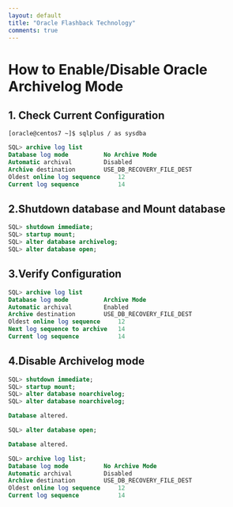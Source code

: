 ```yaml
---
layout: default
title: "Oracle Flashback Technology"
comments: true
---
```


# How to Enable/Disable Oracle Archivelog Mode

## 1. Check Current Configuration

`[oracle@centos7 ~]$ sqlplus / as sysdba`

```SQL
SQL> archive log list
Database log mode	       No Archive Mode
Automatic archival	       Disabled
Archive destination	       USE_DB_RECOVERY_FILE_DEST
Oldest online log sequence     12
Current log sequence	       14
```

## 2.Shutdown database and Mount database

```SQL
SQL> shutdown immediate;
SQL> startup mount;
SQL> alter database archivelog;
SQL> alter database open;
```
## 3.Verify Configuration

```SQL
SQL> archive log list
Database log mode	       Archive Mode
Automatic archival	       Enabled
Archive destination	       USE_DB_RECOVERY_FILE_DEST
Oldest online log sequence     12
Next log sequence to archive   14
Current log sequence	       14
```
## 4.Disable Archivelog mode

```SQL
SQL> shutdown immediate;
SQL> startup mount;
SQL> alter database noarchivelog;
SQL> alter database noarchivelog;

Database altered.

SQL> alter database open;

Database altered.

SQL> archive log list;
Database log mode	       No Archive Mode
Automatic archival	       Disabled
Archive destination	       USE_DB_RECOVERY_FILE_DEST
Oldest online log sequence     12
Current log sequence	       14
```
